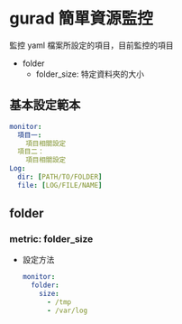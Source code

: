 # gurad 簡單資源監控
監控 yaml 檔案所設定的項目，目前監控的項目
- folder
  - folder_size:  特定資料夾的大小

## 基本設定範本
```yaml
monitor:
  項目一:
    項目相關設定
  項目二：
    項目相關設定
Log:
  dir: [PATH/TO/FOLDER]
  file: [LOG/FILE/NAME]
```

## folder
### metric: folder_size
  - 設定方法
    ``` yaml
    monitor:
      folder:
        size:
          - /tmp
          - /var/log
    ```


